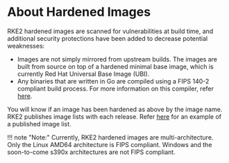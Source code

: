 # About Hardened Images

RKE2 hardened images are scanned for vulnerabilities at build time, and additional security protections have been added to decrease potential weaknesses:
* Images are not simply mirrored from upstream builds. The images are built from source on top of a hardened minimal base image, which is currently Red Hat Universal Base Image (UBI).
* Any binaries that are written in Go are compiled using a FIPS 140-2 compliant build process. For more information on this compiler, refer [here](https://docs.rke2.io/security/fips_support/#use-of-fips-compatible-go-compiler).

You will know if an image has been hardened as above by the image name. RKE2 publishes image lists with each release. Refer [here](https://github.com/rancher/rke2/releases/download/v1.22.3-rc1%2Brke2r1/rke2-images-all.linux-amd64.txt) for an example of a published image list.

!!! note "Note:" 
Currently, RKE2 hardened images are multi-architecture. Only the Linux AMD64 architecture is FIPS compliant. Windows and the soon-to-come s390x architectures are not FIPS compliant.